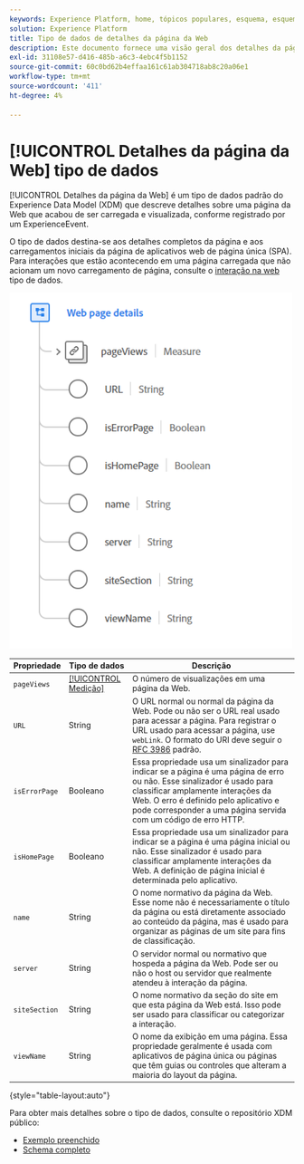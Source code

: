 ```yaml
---
keywords: Experience Platform, home, tópicos populares, esquema, esquema, XDM, campos, esquemas, esquemas, esquemas, detalhes da página da Web, tipo de dados, tipo de dados, tipo de dados, página da Web
solution: Experience Platform
title: Tipo de dados de detalhes da página da Web
description: Este documento fornece uma visão geral dos detalhes da página da Web Tipo de dados do Experience Data Model (XDM).
exl-id: 31108e57-d416-485b-a6c3-4ebc4f5b1152
source-git-commit: 60c0bd62b4effaa161c61ab304718ab8c20a06e1
workflow-type: tm+mt
source-wordcount: '411'
ht-degree: 4%

---
```


# [!UICONTROL Detalhes da página da Web] tipo de dados

[!UICONTROL Detalhes da página da Web] é um tipo de dados padrão do Experience Data Model (XDM) que descreve detalhes sobre uma página da Web que acabou de ser carregada e visualizada, conforme registrado por um ExperienceEvent.

O tipo de dados destina-se aos detalhes completos da página e aos carregamentos iniciais da página de aplicativos web de página única (SPA). Para interações que estão acontecendo em uma página carregada que não acionam um novo carregamento de página, consulte o [interação na web](./web-interaction.md) tipo de dados.

<img src="../images/data-types/web-page-details.PNG" width="500" /><br />

| Propriedade | Tipo de dados | Descrição |
| --- | --- | --- |
| `pageViews` | [[!UICONTROL Medição]](./measure.md) | O número de visualizações em uma página da Web. |
| `URL` | String | O URL normal ou normal da página da Web. Pode ou não ser o URL real usado para acessar a página. Para registrar o URL usado para acessar a página, use `webLink`. O formato do URI deve seguir o [RFC 3986](https://tools.ietf.org/html/rfc3986) padrão. |
| `isErrorPage` | Booleano | Essa propriedade usa um sinalizador para indicar se a página é uma página de erro ou não. Esse sinalizador é usado para classificar amplamente interações da Web. O erro é definido pelo aplicativo e pode corresponder a uma página servida com um código de erro HTTP. |
| `isHomePage` | Booleano | Essa propriedade usa um sinalizador para indicar se a página é uma página inicial ou não. Esse sinalizador é usado para classificar amplamente interações da Web. A definição de página inicial é determinada pelo aplicativo. |
| `name` | String | O nome normativo da página da Web. Esse nome não é necessariamente o título da página ou está diretamente associado ao conteúdo da página, mas é usado para organizar as páginas de um site para fins de classificação. |
| `server` | String | O servidor normal ou normativo que hospeda a página da Web. Pode ser ou não o host ou servidor que realmente atendeu à interação da página. |
| `siteSection` | String | O nome normativo da seção do site em que esta página da Web está. Isso pode ser usado para classificar ou categorizar a interação. |
| `viewName` | String | O nome da exibição em uma página. Essa propriedade geralmente é usada com aplicativos de página única ou páginas que têm guias ou controles que alteram a maioria do layout da página. |

{style=&quot;table-layout:auto&quot;}

Para obter mais detalhes sobre o tipo de dados, consulte o repositório XDM público:

* [Exemplo preenchido](https://github.com/adobe/xdm/blob/master/components/datatypes/deprecated/webpagedetails.example.2.json)
* [Schema completo](https://github.com/adobe/xdm/blob/master/components/datatypes/deprecated/webpagedetails.schema.json)
